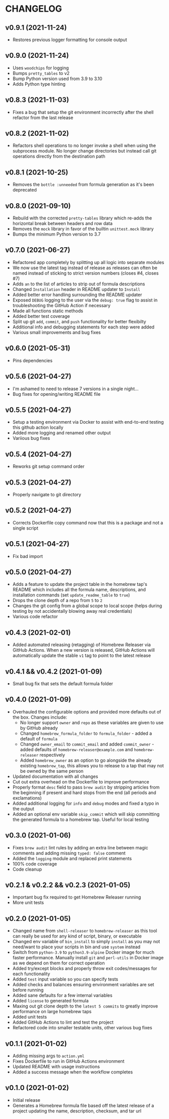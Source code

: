 # CHANGELOG

## v0.9.1 (2021-11-24)

* Restores previous logger formatting for console output

## v0.9.0 (2021-11-24)

* Uses `woodchips` for logging
* Bumps `pretty_tables` to v2
* Bump Python version used from 3.9 to 3.10
* Adds Python type hinting

## v0.8.3 (2021-11-03)

* Fixes a bug that setup the git environment incorrectly after the shell refactor from the last release

## v0.8.2 (2021-11-02)

* Refactors shell operations to no longer invoke a shell when using the subprocess module. No longer change directories but instead call git operations directly from the destination path

## v0.8.1 (2021-10-25)

* Removes the `bottle :unneeded` from formula generation as it's been deprecated

## v0.8.0 (2021-09-10)

* Rebuild with the corrected `pretty-tables` library which re-adds the horizontal break between headers and row data
* Removes the `mock` library in favor of the builtin `unittest.mock` library
* Bumps the minimum Python version to 3.7

## v0.7.0 (2021-06-27)

* Refactored app completely by splitting up all logic into separate modules
* We now use the latest tag instead of release as releases can often be named instead of sticking to strict version numbers (closes #4, closes #7)
* Adds `an` to the list of articles to strip out of formula descriptions
* Changed `Installation` header in README updater to `Install`
* Added better error handling surrounding the README updater
* Exposed `DEBUG` logging to the user via the `debug: true` flag to assist in troubleshooting the GitHub Action if necessary
* Made all functions static methods
* Added better test coverage
* Split up git `add`, `commit`, and `push` functionality for better flexibilty
* Additional info and debugging statements for each step were added
* Various small improvements and bug fixes

## v0.6.0 (2021-05-31)

* Pins dependencies

## v0.5.6 (2021-04-27)

* I'm ashamed to need to release 7 versions in a single night...
* Bug fixes for opening/writing README file

## v0.5.5 (2021-04-27)

* Setup a testing environment via Docker to assist with end-to-end testing this github action locally
* Added more logging and renamed other output
* Variious bug fixes

## v0.5.4 (2021-04-27)

* Reworks git setup command order

## v0.5.3 (2021-04-27)

* Properly navigate to git directory

## v0.5.2 (2021-04-27)

* Corrects Dockerfile copy command now that this is a package and not a single script

## v0.5.1 (2021-04-27)

* Fix bad import

## v0.5.0 (2021-04-27)

* Adds a feature to update the project table in the homebrew tap's README which includes all the formula name, descriptions, and installation commands (set `update_readme_table` to `true`)
* Drops the clone depth of a repo from `5` to `2`
* Changes the git config from a global scope to local scope (helps during testing by not accidentally blowing away real credentials)
* Various code refactor

## v0.4.3 (2021-02-01)

* Added automated releasing (retagging) of Homebrew Releaser via GitHub Actions. When a new version is released, GitHub Actions will automatically update the stable `v1` tag to point to the latest release

## v0.4.1 && v0.4.2 (2021-01-09)

* Small bug fix that sets the default formula folder

## v0.4.0 (2021-01-09)

* Overhauled the configurable options and provided more defaults out of the box. Changes include:
    * No longer support `owner` and `repo` as these variables are given to use by GitHub already
    * Changed `homebrew_formula_folder` to `formula_folder` - added a default of `formula`
    * Changed `owner_email` to `commit_email` and added `commit_owner` - added defaults of `homebrew-releaser@example.com` and `homebrew-releaser` respectively
    * Added `homebrew_owner` as an option to go alongside the already existing `homebrew_tap`, this allows you to release to a tap that may not be owned by the same person
* Updated documentation with all changes
* Cut out extra overhead on the Dockerfile to improve performance
* Properly format `desc` field to pass `brew audit` by stripping articles from the beginning if present and hard stops from the end (all periods and exclamations)
* Added additional logging for `info` and `debug` modes and fixed a typo in the output
* Added an optional env variable `skip_commit` which will skip committing the generated formula to a homebrew tap. Useful for local testing

## v0.3.0 (2021-01-06)

* Fixes `brew audit` lint rules by adding an extra line between magic comments and adding missing `typed: false` comment
* Added the `logging` module and replaced print statements
* 100% code coverage
* Code cleanup

## v0.2.1 & v0.2.2 && v0.2.3 (2021-01-05)

* Important bug fix required to get Homebrew Releaser running
* More unit tests

## v0.2.0 (2021-01-05)

* Changed name from `shell-releaser` to `homebrew-releaser` as this tool can really be used for any kind of script, binary, or executable
* Changed env variable of `bin_install` to simply `install` as you may not need/want to place your scripts in bin and use `system` instead
* Switch from `python-3.9` to `python3.9-alpine` Docker image for much faster performance. Manually install `git` and `perl-utils` in Docker image as we depend on them for correct operation
* Added try/except blocks and properly throw exit codes/messages for each functionality
* Added `test` input variable so you can specify tests
* Added checks and balances ensuring environment variables are set before running
* Added sane defaults for a few internal variables
* Added `license` to generated formula
* Maxing out git clone depth to the `latest 5 commits` to greatly improve performance on large homebrew taps
* Added unit tests
* Added GitHub Actions to lint and test the project
* Refactored code into smaller testable units, other various bug fixes

## v0.1.1 (2021-01-02)

* Adding missing args to `action.yml`
* Fixes Dockerfile to run in GitHub Actions environment
* Updated README with usage instructions
* Added a success message when the workflow completes

## v0.1.0 (2021-01-02)

* Initial release
* Generates a Homebrew formula file based off the latest release of a project updating the name, description, checksum, and tar url
